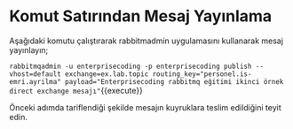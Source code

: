 # Komut Satırından Mesaj Yayınlama

Aşağıdaki komutu çalıştırarak rabbitmadmin uygulamasını kullanarak mesaj yayınlayın;

`rabbitmqadmin -u enterprisecoding -p enterprisecoding publish --vhost=default exchange=ex.lab.topic routing_key="personel.is-emri.ayrilma" payload="Enterprisecoding rabbitmq eğitimi ikinci örnek direct exchange mesajı"`{{execute}}

Önceki adımda tariflendiği şekilde mesajın kuyruklara teslim edildiğini teyit edin.